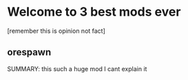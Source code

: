# Welcome to 3 best mods ever 
[remember this is opinion not fact]
## orespawn
SUMMARY: this such a huge mod I cant explain it
